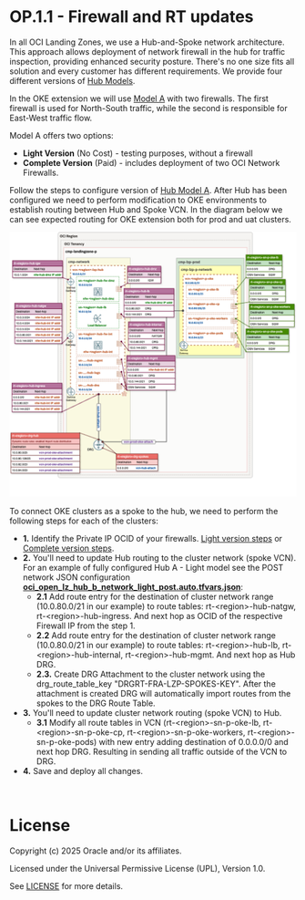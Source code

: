 # OP.1.1 - Firewall and RT updates <!-- omit from toc -->

In all OCI Landing Zones, we use a Hub-and-Spoke network architecture. This approach allows deployment of network firewall in the hub for traffic inspection, providing enhanced security posture. There's no one size fits all solution and every customer has different requirements. We provide four different versions of [Hub Models](https://github.com/oci-landing-zones/oci-landing-zone-operating-entities/tree/master/addons/oci-hub-models).

In the OKE extension we will use [Model A](https://github.com/oci-landing-zones/oci-landing-zone-operating-entities/blob/master/addons/oci-hub-models/hub_a/readme.md) with two firewalls. The first firewall is used for North-South traffic, while the second is responsible for East-West traffic flow.

Model A offers two options:
- **Light Version** (No Cost) - testing purposes, without a firewall
- **Complete Version** (Paid) - includes deployment of two OCI Network Firewalls.

Follow the steps to configure version of [Hub Model A](https://github.com/oci-landing-zones/oci-landing-zone-operating-entities/tree/oke/workload-extensions/oke/1_oke_extension). After Hub has been configured we need to perform modification to OKE environments to establish routing between Hub and Spoke VCN. In the diagram below we can see expected routing for OKE extension both for prod and uat clusters.

<img src="../../content/net-routing.png" width="1000" height="auto">

To connect OKE clusters as a spoke to the hub, we need to perform the following steps for each of the clusters:

- **1.** Identify the Private IP OCID of your firewalls. [Light version steps](https://github.com/oci-landing-zones/oci-landing-zone-operating-entities/blob/master/commons/content/howto_identify_private_ip_ocid_vm_vnic.md) or [Complete version steps](../../../../commons/content/howto_identify_private_ip_ocid_network_firewall.md).
- **2.** You'll need to update Hub routing to the cluster network (spoke VCN). For an example of fully configured Hub A - Light model see the POST network JSON configuration [**oci_open_lz_hub_b_network_light_post.auto.tfvars.json**](https://github.com/oci-landing-zones/oci-landing-zone-operating-entities/blob/v2.2.0-oneoe_v2/addons/oci-hub-models/hub_a/oci_open_lz_hub_a_network_light.auto.tfvars.json):
  - **2.1** Add route entry for the destination of cluster network range (10.0.80.0/21 in our example) to route tables: rt-\<region>-hub-natgw,  rt-\<region>-hub-ingress. And next hop as OCID of the respective Firewall IP from the step 1. 
  - **2.2** Add route entry for the destination of cluster network range (10.0.80.0/21 in our example) to route tables:  rt-\<region>-hub-lb,  rt-\<region>-hub-internal,  rt-\<region>-hub-mgmt. And next hop as Hub DRG.
  - **2.3.** Create DRG Attachment to the cluster network using the drg_route_table_key "DRGRT-FRA-LZP-SPOKES-KEY". After the attachment is created DRG will automatically import routes from the spokes to the DRG Route Table.
- **3.** You'll need to update cluster network routing (spoke VCN) to Hub.
  - **3.1** Modify all route tables in VCN (rt-\<region>-sn-p-oke-lb, rt-\<region>-sn-p-oke-cp, rt-\<region>-sn-p-oke-workers, rt-\<region>-sn-p-oke-pods) with new entry adding destination of 0.0.0.0/0 and next hop DRG. Resulting in sending all traffic outside of the VCN to DRG.
- **4.** Save and deploy all changes.

&nbsp;

# License <!-- omit from toc -->

Copyright (c) 2025 Oracle and/or its affiliates.

Licensed under the Universal Permissive License (UPL), Version 1.0.

See [LICENSE](/LICENSE) for more details.
